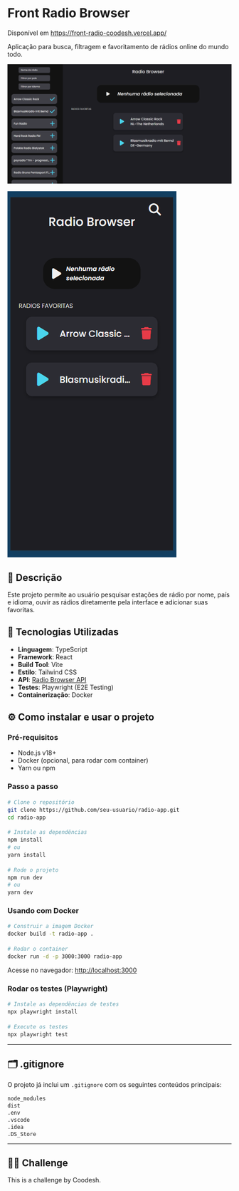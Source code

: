# Front Radio Browser

Disponível em https://front-radio-coodesh.vercel.app/

Aplicação para busca, filtragem e favoritamento de rádios online do mundo todo.

![tela_desktop](https://github.com/ArthurAnicio/Front-radio-coodesh/blob/main/public/desktop.png)

![tela_mobile](https://github.com/ArthurAnicio/Front-radio-coodesh/blob/main/public/mobile.png)

## 🧾 Descrição

Este projeto permite ao usuário pesquisar estações de rádio por nome, país e idioma, ouvir as rádios diretamente pela interface e adicionar suas favoritas.

## 🚀 Tecnologias Utilizadas

- **Linguagem**: TypeScript  
- **Framework**: React  
- **Build Tool**: Vite  
- **Estilo**: Tailwind CSS  
- **API**: [Radio Browser API](http://at1.api.radio-browser.info/json/stations/)  
- **Testes**: Playwright (E2E Testing)  
- **Containerização**: Docker  

## ⚙️ Como instalar e usar o projeto

### Pré-requisitos

- Node.js v18+
- Docker (opcional, para rodar com container)
- Yarn ou npm

### Passo a passo

```bash
# Clone o repositório
git clone https://github.com/seu-usuario/radio-app.git
cd radio-app

# Instale as dependências
npm install
# ou
yarn install

# Rode o projeto
npm run dev
# ou
yarn dev
```

### Usando com Docker

```bash
# Construir a imagem Docker
docker build -t radio-app .

# Rodar o container
docker run -d -p 3000:3000 radio-app
```

Acesse no navegador: [http://localhost:3000](http://localhost:3000)

### Rodar os testes (Playwright)

```bash
# Instale as dependências de testes
npx playwright install

# Execute os testes
npx playwright test
```

---

## 🗂️ .gitignore

O projeto já inclui um `.gitignore` com os seguintes conteúdos principais:

```
node_modules
dist
.env
.vscode
.idea
.DS_Store
```

---

## 👨‍💻 Challenge

This is a challenge by Coodesh.
